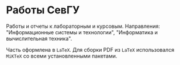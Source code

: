 # Работы СевГУ

Работы и отчеты к лабораторным и курсовым. Направления: "Информационные системы и технологии", "Информатика и вычислительная техника".

Часть оформлена в `LaTeX`. Для сборки PDF из `LaTeX` использовался `MiKTeX` со всеми установленными пакетами.
